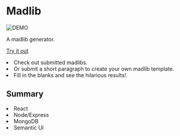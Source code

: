 # Madlib

![DEMO](/client/public/demo.gif)

A madlib generator.

[Try it out](https://damp-retreat-17536.herokuapp.com/)

<li>Check out submitted madlibs.</li>
<li>Or submit a short paragraph to create your own madlib template.</li>
<li>Fill in the blanks and see the hilarious results!.</li>

## Summary

<li>React</li>
<li>Node/Express</li>
<li>MongoDB</li>
<li>Semantic UI</li>
